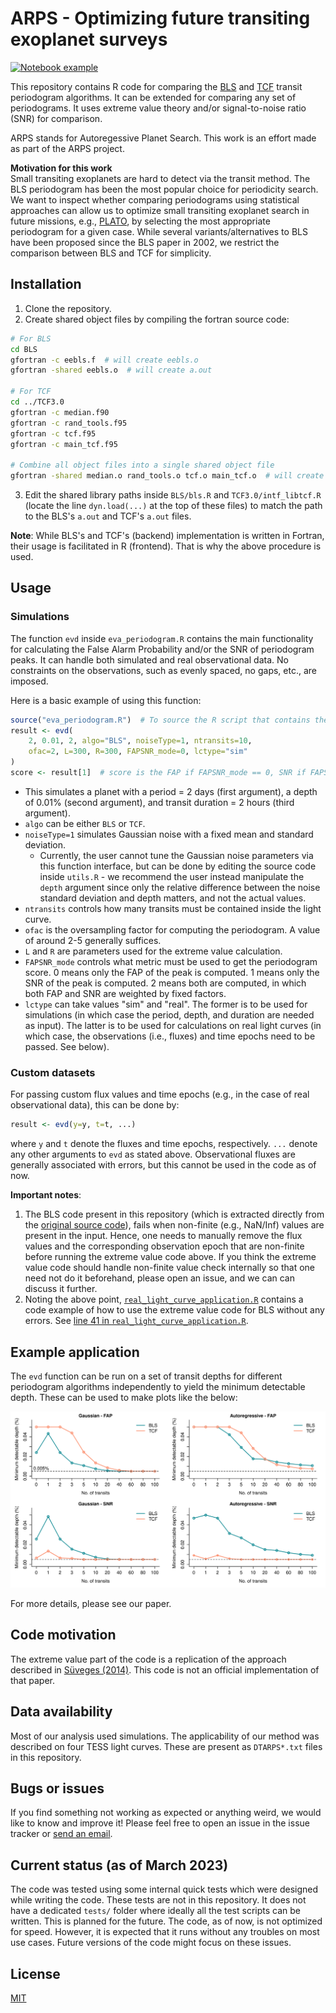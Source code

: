 # ARPS - Optimizing future transiting exoplanet surveys
[![Notebook example](https://colab.research.google.com/assets/colab-badge.svg)](https://colab.research.google.com/drive/1vTNkruatH5Uk4mGoT1WT1K5EU8ej4bca?usp=sharing)

This repository contains R code for comparing the [BLS](https://www.aanda.org/articles/aa/abs/2002/31/aa2422/aa2422.html) and [TCF](https://iopscience.iop.org/article/10.3847/1538-3881/ab26b8) transit periodogram algorithms. It can be extended for comparing any set of periodograms. It uses extreme value theory and/or signal-to-noise ratio (SNR) for comparison.

ARPS stands for Autoregessive Planet Search. This work is an effort made as part of the ARPS project.

**Motivation for this work**\
Small transiting exoplanets are hard to detect via the transit method. The BLS periodogram has been the most popular choice for periodicity search. We want to inspect whether comparing periodograms using statistical approaches can allow us to optimize small transiting exoplanet search in future missions, e.g., [PLATO](https://platomission.com/), by selecting the most appropriate periodogram for a given case. While several variants/alternatives to BLS have been proposed since the BLS paper in 2002, we restrict the comparison between BLS and TCF for simplicity.

## Installation

1. Clone the repository.
2. Create shared object files by compiling the fortran source code:

```bash
# For BLS
cd BLS
gfortran -c eebls.f  # will create eebls.o
gfortran -shared eebls.o  # will create a.out

# For TCF
cd ../TCF3.0
gfortran -c median.f90
gfortran -c rand_tools.f95
gfortran -c tcf.f95
gfortran -c main_tcf.f95

# Combine all object files into a single shared object file
gfortran -shared median.o rand_tools.o tcf.o main_tcf.o  # will create a.out
```

3. Edit the shared library paths inside `BLS/bls.R` and `TCF3.0/intf_libtcf.R` (locate the line `dyn.load(...)` at the top of these files) to match the path to the BLS's `a.out` and TCF's `a.out` files.

**Note**: While BLS's and TCF's (backend) implementation is written in Fortran, their usage is facilitated in R (frontend). That is why the above procedure is used.

## Usage

### Simulations

The function `evd` inside `eva_periodogram.R` contains the main functionality for calculating the False Alarm Probability and/or the SNR of periodogram peaks. It can handle both simulated and real observational data. No constraints on the observations, such as evenly spaced, no gaps, etc., are imposed.

Here is a basic example of using this function:

```R
source("eva_periodogram.R")  # To source the R script that contains the evd function.
result <- evd(
    2, 0.01, 2, algo="BLS", noiseType=1, ntransits=10,
    ofac=2, L=300, R=300, FAPSNR_mode=0, lctype="sim"
)
score <- result[1]  # score is the FAP if FAPSNR_mode == 0, SNR if FAPSNR_mode == 1, and a weighted sum of FAP and SNR if FAPSNR_mode == 2.
```

- This simulates a planet with a period = 2 days (first argument), a depth of 0.01% (second argument), and transit duration = 2 hours (third argument).
- `algo` can be either `BLS` or `TCF`.
- `noiseType=1` simulates Gaussian noise with a fixed mean and standard deviation.
    - Currently, the user cannot tune the Gaussian noise parameters via this function interface, but can be done by editing the source code inside `utils.R` - we recommend the user instead manipulate the `depth` argument since only the relative difference between the noise standard deviation and depth matters, and not the actual values.
- `ntransits` controls how many transits must be contained inside the light curve.
- `ofac` is the oversampling factor for computing the periodogram. A value of around 2-5 generally suffices.
- `L` and `R` are parameters used for the extreme value calculation.
- `FAPSNR_mode` controls what metric must be used to get the periodogram score. 0 means only the FAP of the peak is computed. 1 means only the SNR of the peak is computed. 2 means both are computed, in which both FAP and SNR are weighted by fixed factors.
- `lctype` can take values "sim" and "real". The former is to be used for simulations (in which case the period, depth, and duration are needed as input). The latter is to be used for calculations on real light curves (in which case, the observations (i.e., fluxes) and time epochs need to be passed. See below).

### Custom datasets

For passing custom flux values and time epochs (e.g., in the case of real observational data), this can be done by:

```R
result <- evd(y=y, t=t, ...)
```
where `y` and `t` denote the fluxes and time epochs, respectively. `...` denote any other arguments to `evd` as stated above. Observational fluxes are generally associated with errors, but this cannot be used in the code as of now.

**Important notes**:

1. The BLS code present in this repository (which is extracted directly from the [original source code](https://ui.adsabs.harvard.edu/abs/2016ascl.soft07008K/abstract)), fails when non-finite (e.g., NaN/Inf) values are present in the input. Hence, one needs to manually remove the flux values and the corresponding observation epoch that are non-finite before running the extreme value code above. If you think the extreme value code should handle non-finite value check internally so that one need not do it beforehand, please open an issue, and we can can discuss it further.
2. Noting the above point, [`real_light_curve_application.R`](https://github.com/Yash-10/arps/blob/main/real_light_curve_application.R) contains a code example of how to use the extreme value code for BLS without any errors. See [line 41 in `real_light_curve_application.R`](https://github.com/Yash-10/arps/blob/main/real_light_curve_application.R#L41).

## Example application
The `evd` function can be run on a set of transit depths for different periodogram algorithms independently to yield the minimum detectable depth. These can be used to make plots like the below:

![ntransits_comparison_BLS_and_TCF](images/ntransits_BLS_TCF.png)

For more details, please see our paper.

## Code motivation
The extreme value part of the code is a replication of the approach described in [Süveges (2014)](https://academic.oup.com/mnras/article/440/3/2099/1077179). This code is not an official implementation of that paper.

## Data availability
Most of our analysis used simulations. The applicability of our method was described on four TESS light curves. These are present as `DTARPS*.txt` files in this repository.

## Bugs or issues
If you find something not working as expected or anything weird, we would like to know and improve it! Please feel free to open an issue in the issue tracker or [send an email](yashgondhalekar567@gmail.com).

## Current status (as of March 2023)
The code was tested using some internal quick tests which were designed while writing the code. These tests are not in this repository. It does not have a dedicated `tests/` folder where ideally all the test scripts can be written. This is planned for the future. The code, as of now, is not optimized for speed. However, it is expected that it runs without any troubles on most use cases. Future versions of the code might focus on these issues.

## License
[MIT](https://github.com/Yash-10/arps/blob/main/LICENSE)
